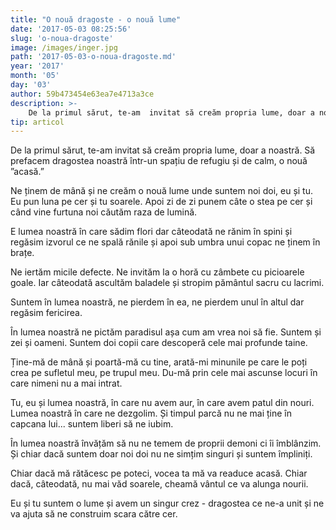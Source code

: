 ```yaml
---
title: "O nouă dragoste - o nouă lume"
date: '2017-05-03 08:25:56'
slug: 'o-noua-dragoste'
image: /images/inger.jpg
path: '2017-05-03-o-noua-dragoste.md'
year: '2017'
month: '05'
day: '03'
author: 59b473454e63ea7e4713a3ce
description: >-
    De la primul sărut, te-am  invitat să creăm propria lume, doar a noastră. Să prefacem dragostea noastră într-un spațiu de refugiu și de calm, o nouă ”acasă.”Ne ținem de mână și ne creăm o nouă lume u
tip: articol
---
```

<div class="kg-card-markdown"><p>De la primul sărut, te-am  invitat să creăm propria lume, doar a noastră. Să prefacem dragostea noastră într-un spațiu de refugiu și de calm, o nouă ”acasă.”</p>
<p>Ne ținem de mână și ne creăm o nouă lume unde suntem noi doi, eu și tu. Eu pun luna pe cer și tu soarele. Apoi zi de zi punem câte o stea pe cer și când vine furtuna  noi căutăm raza de lumină.</p>
<p>E lumea noastră în care sădim flori dar câteodată ne rănim în spini și regăsim izvorul ce ne spală rănile și apoi sub umbra unui copac ne ținem în brațe.</p>
<p>Ne iertăm micile defecte. Ne invităm la o horă cu zâmbete cu picioarele goale. Iar câteodată ascultăm baladele și stropim pământul sacru cu lacrimi.</p>
<p>Suntem în lumea noastră, ne pierdem în ea, ne pierdem unul în altul dar regăsim fericirea.</p>
<p>În lumea noastră ne pictăm paradisul așa cum am vrea noi să fie. Suntem și zei și oameni. Suntem doi copii care descoperă cele mai profunde taine.</p>
<p>Ține-mă de mână și poartă-mă cu tine, arată-mi minunile pe care le poți crea pe sufletul meu, pe trupul meu. Du-mă prin cele mai ascunse locuri în care nimeni nu a mai intrat.</p>
<p>Tu, eu și lumea noastră, în care nu avem aur, în care avem patul din nouri. Lumea noastră în care ne dezgolim. Și timpul parcă nu ne mai ține în capcana lui... suntem liberi să ne iubim.</p>
<p>În lumea noastră învățăm să nu ne temem de proprii demoni ci îi îmblânzim. Și chiar dacă suntem doar noi doi nu ne simțim singuri și suntem împliniți.</p>
<p>Chiar dacă mă rătăcesc pe poteci, vocea ta mă va readuce acasă. Chiar dacă, câteodată, nu mai văd soarele, cheamă vântul ce va alunga nourii.</p>
<p>Eu și tu suntem o lume și avem un singur crez - dragostea ce ne-a unit și ne va ajuta să ne construim scara către cer.</p>
</div>
    